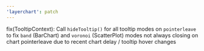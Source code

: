 ```yaml
---
'layerchart': patch
---
```


fix(TooltipContext): Call `hideTooltip()` for all tooltip modes on `pointerleave` to fix `band` (BarChart) and `voronoi` (ScatterPlot) modes not always closing on chart pointerleave due to recent chart delay / tooltip hover changes
